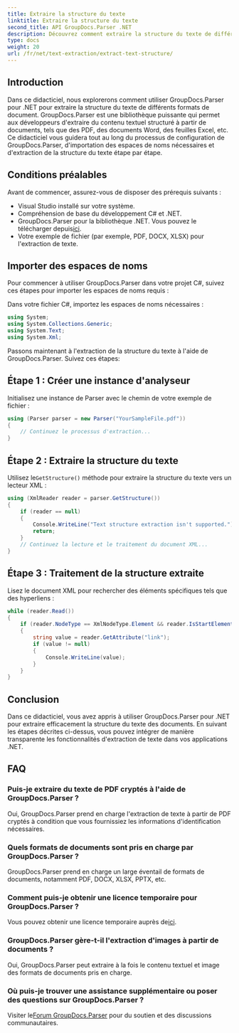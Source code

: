 ```yaml
---
title: Extraire la structure du texte
linktitle: Extraire la structure du texte
second_title: API GroupDocs.Parser .NET
description: Découvrez comment extraire la structure du texte de différents formats de documents à l'aide de GroupDocs.Parser pour .NET. Un tutoriel étape par étape avec des exemples de code.
type: docs
weight: 20
url: /fr/net/text-extraction/extract-text-structure/
---
```

## Introduction
Dans ce didacticiel, nous explorerons comment utiliser GroupDocs.Parser pour .NET pour extraire la structure du texte de différents formats de document. GroupDocs.Parser est une bibliothèque puissante qui permet aux développeurs d'extraire du contenu textuel structuré à partir de documents, tels que des PDF, des documents Word, des feuilles Excel, etc. Ce didacticiel vous guidera tout au long du processus de configuration de GroupDocs.Parser, d'importation des espaces de noms nécessaires et d'extraction de la structure du texte étape par étape.
## Conditions préalables
Avant de commencer, assurez-vous de disposer des prérequis suivants :
- Visual Studio installé sur votre système.
- Compréhension de base du développement C# et .NET.
-  GroupDocs.Parser pour la bibliothèque .NET. Vous pouvez le télécharger depuis[ici](https://releases.groupdocs.com/parser/net/).
- Votre exemple de fichier (par exemple, PDF, DOCX, XLSX) pour l'extraction de texte.
## Importer des espaces de noms
Pour commencer à utiliser GroupDocs.Parser dans votre projet C#, suivez ces étapes pour importer les espaces de noms requis :

Dans votre fichier C#, importez les espaces de noms nécessaires :
```csharp
using System;
using System.Collections.Generic;
using System.Text;
using System.Xml;
```
Passons maintenant à l'extraction de la structure du texte à l'aide de GroupDocs.Parser. Suivez ces étapes:
## Étape 1 : Créer une instance d'analyseur
Initialisez une instance de Parser avec le chemin de votre exemple de fichier :
```csharp
using (Parser parser = new Parser("YourSampleFile.pdf"))
{
    // Continuez le processus d'extraction...
}
```
## Étape 2 : Extraire la structure du texte
 Utilisez le`GetStructure()` méthode pour extraire la structure du texte vers un lecteur XML :
```csharp
using (XmlReader reader = parser.GetStructure())
{
    if (reader == null)
    {
        Console.WriteLine("Text structure extraction isn't supported.");
        return;
    }
    // Continuez la lecture et le traitement du document XML...
}
```
## Étape 3 : Traitement de la structure extraite
Lisez le document XML pour rechercher des éléments spécifiques tels que des hyperliens :
```csharp
while (reader.Read())
{
    if (reader.NodeType == XmlNodeType.Element && reader.IsStartElement() && reader.Name.ToLowerInvariant() == "hyperlink")
    {
        string value = reader.GetAttribute("link");
        if (value != null)
        {
            Console.WriteLine(value);
        }
    }
}
```
## Conclusion
Dans ce didacticiel, vous avez appris à utiliser GroupDocs.Parser pour .NET pour extraire efficacement la structure du texte des documents. En suivant les étapes décrites ci-dessus, vous pouvez intégrer de manière transparente les fonctionnalités d'extraction de texte dans vos applications .NET.

## FAQ
### Puis-je extraire du texte de PDF cryptés à l'aide de GroupDocs.Parser ?
Oui, GroupDocs.Parser prend en charge l'extraction de texte à partir de PDF cryptés à condition que vous fournissiez les informations d'identification nécessaires.
### Quels formats de documents sont pris en charge par GroupDocs.Parser ?
GroupDocs.Parser prend en charge un large éventail de formats de documents, notamment PDF, DOCX, XLSX, PPTX, etc.
### Comment puis-je obtenir une licence temporaire pour GroupDocs.Parser ?
 Vous pouvez obtenir une licence temporaire auprès de[ici](https://purchase.groupdocs.com/temporary-license/).
### GroupDocs.Parser gère-t-il l'extraction d'images à partir de documents ?
Oui, GroupDocs.Parser peut extraire à la fois le contenu textuel et image des formats de documents pris en charge.
### Où puis-je trouver une assistance supplémentaire ou poser des questions sur GroupDocs.Parser ?
 Visiter le[Forum GroupDocs.Parser](https://forum.groupdocs.com/c/parser/17) pour du soutien et des discussions communautaires.